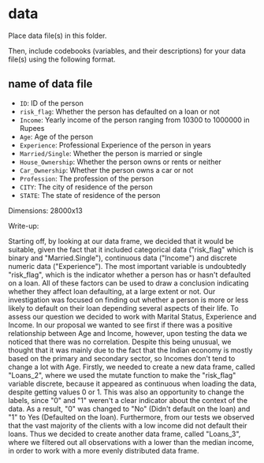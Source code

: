 # data
Place data file(s) in this folder.

Then, include codebooks (variables, and their descriptions) for your data file(s)
using the following format.

## name of data file

- `ID`: ID of the person 
- `risk_flag`: Whether the person has defaulted on a loan or not
- `Income`: Yearly income of the person ranging from 10300 to 1000000 in Rupees
- `Age`: Age of the person
- `Experience`: Professional Experience of the person in years
- `Married/Single`: Whether the person is married or single
- `House_Ownership`: Whether the person owns or rents or neither
- `Car_Ownership`: Whether the person owns a car or not
- `Profession`: The profession of the person
- `CITY`: The city of residence of the person
- `STATE`: The state of residence of the person

Dimensions: 28000x13

Write-up:

Starting off, by looking at our data frame, we decided that it would be suitable, given the fact that it included categorical data ("risk_flag" which is binary and "Married.Single"), continuous data ("Income") and discrete numeric data ("Experience"). 
The most important variable is undoubtedly "risk_flag", which is the indicator whether a person has or hasn't defaulted on a loan. All of these factors can be used to draw a conclusion indicating whether they affect loan defaulting, at a large extent or not.
Our investigation was focused on finding out whether a person is more or less likely to default on their loan depending several aspects of their life.
To assess our question we decided to work with Marital Status, Experience and Income. 
In our proposal we wanted to see first if there was a positive relationship between Age and Income, however, upon testing the data we noticed that there was no correlation. Despite this being unusual, we thought that it was mainly due to the fact that the Indian economy is mostly based on the primary and secondary sector, so Incomes don't tend to change a lot with Age. 
Firstly, we needed to create a new data frame, called "Loans_2", where we used the mutate function to make the "risk_flag" variable discrete, because it appeared as continuous when loading the data, despite getting values 0 or 1. This was also an opportunity to change the labels, since "0" and "1" weren't a clear indicator about the context of the data. As a result, "0" was changed to "No" (Didn't default on the loan) and "1" to Yes (Defaulted on the loan).
Furthermore, from our tests we observed that the vast majority of the clients with a low income did not default their loans. Thus we decided to create another data frame, called "Loans_3", where we filtered out all observations with a lower than the median income, in order to work with a more evenly distributed data frame.
